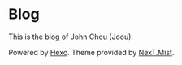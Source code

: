 # Blog

This is the blog of John Chou (Joou).

Powered by [Hexo](https://hexo.io/). Theme provided by [NexT.Mist](https://theme-next.js.org/).
